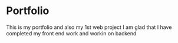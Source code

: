 # Portfolio
This is my portfolio and also my 1st web project 
I am glad that I have completed my front end work and workin on backend
